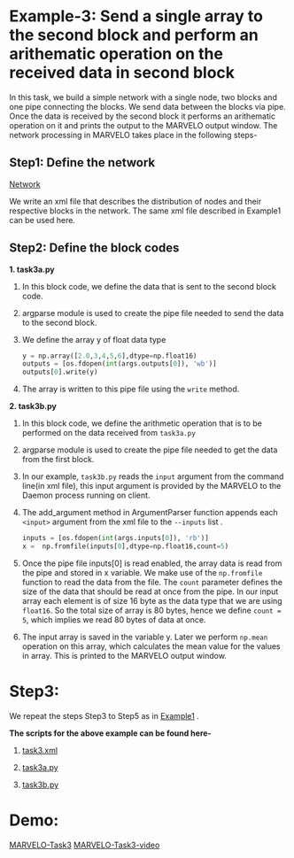 # Example-3: Send a single array to the second block and perform an arithematic operation on the received data in second block

In this task, we build a simple network with a single node, two blocks and one pipe connecting the blocks. We send data between the blocks via pipe. Once the data is received by the second block it performs an arithematic operation on it and prints the output to the MARVELO output window. The network processing in MARVELO takes place in the following steps-


## Step1: Define the network

[Network](https://github.com/nispk/shk_computerNetworks/blob/master/example3.png)


We write an xml file that describes the distribution of nodes and their respective blocks in the network.
The same xml file described in Example1 can be used here.

## Step2: Define the block codes

**1. task3a.py**

  1. In this block code, we define the data that is sent to the second block code.

  2.  argparse module is used to create the pipe file needed to send the data to the second block.
  
  3.  We define the array y of float data type
  
      ```python
      y = np.array([2.0,3,4,5,6],dtype=np.float16)
      outputs = [os.fdopen(int(args.outputs[0]), 'wb')]
      outputs[0].write(y)
      ```
   
  4. The array is written to this pipe file using the `write` method.

**2. task3b.py** 

  1. In this block code, we define the arithmetic operation that is to be performed on the data received from `task3a.py`

  2. argparse module is used to create the pipe file needed to get the data from the first block. 

  3. In our example, `task3b.py` reads the `input` argument from the command line(in xml file), this input argument is provided by the        MARVELO to the Daemon process running on client.

  4. The add_argument method in ArgumentParser function appends each `<input>` argument from the xml file to the `--inputs` list . 
      
      ```python
      inputs = [os.fdopen(int(args.inputs[0]), 'rb')]
      x =  np.fromfile(inputs[0],dtype=np.float16,count=5)
      ```
    
  5. Once the pipe file inputs[0] is read enabled, the array data is read from the pipe and stored in x variable. We make use of the `np.fromfile` function to read the data from the file. The `count` parameter defines the size of the data that should be read at once from the pipe. In our input array each element is of size 16 byte as the data type that we are using `float16`. So the total size of array is 80 bytes, hence we define `count = 5`, which implies we read 80 bytes of data at once.

  3. The input array is saved in the variable y. Later we perform `np.mean` operation on this array, which calculates the mean value for the values in array. This is printed to the MARVELO output window.


# Step3: 

We repeat the steps Step3 to Step5 as in [Example1](https://github.com/nispk/shk_computerNetworks/blob/master/Example1.md) .

**The scripts for the above example can be found here-**

  1. [task3.xml](https://github.com/nispk/shk_computerNetworks/blob/master/task3.xml)
  
  2. [task3a.py](https://github.com/nispk/shk_computerNetworks/blob/master/task3a.py)
  
  3. [task3b.py](https://github.com/nispk/shk_computerNetworks/blob/master/task3b.py)


# Demo:

[MARVELO-Task3](https://github.com/nispk/shk_computerNetworks/blob/master/ezgif.com-video-to-gif.gif)
[MARVELO-Task3-video](https://github.com/nispk/shk_computerNetworks/blob/master/Media3_muted.mp4)


